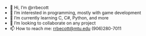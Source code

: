 - 👋 Hi, I’m @rrbecott
- 👀 I’m interested in programming, mostly with game development
- 🌱 I’m currently learning C, C#, Python, and more
- 💞️ I’m looking to collaborate on any project
- 📫 How to reach me: rrbecott@mtu.edu (906)280-7011

<!---
rrbecott/rrbecott is a ✨ special ✨ repository because its `README.md` (this file) appears on your GitHub profile.
You can click the Preview link to take a look at your changes.
--->
